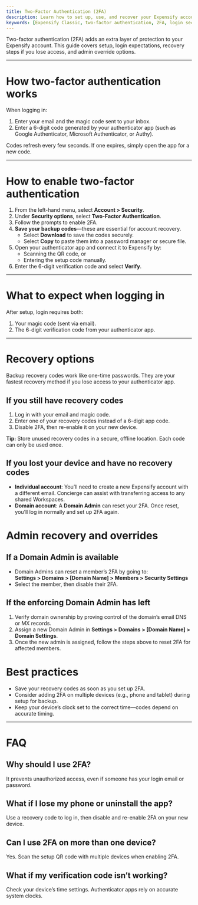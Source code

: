 ```yaml
---
title: Two-Factor Authentication (2FA)
description: Learn how to set up, use, and recover your Expensify account with two-factor authentication (2FA), including lost device and admin recovery options.
keywords: [Expensify Classic, two-factor authentication, 2FA, login security, authenticator app, recovery codes, locked out, lost phone, account recovery, Domain Admin reset]
---
```


Two-factor authentication (2FA) adds an extra layer of protection to your Expensify account. This guide covers setup, login expectations, recovery steps if you lose access, and admin override options.

---

# How two-factor authentication works

When logging in:
1. Enter your email and the magic code sent to your inbox.
2. Enter a 6-digit code generated by your authenticator app (such as Google Authenticator, Microsoft Authenticator, or Authy).

Codes refresh every few seconds. If one expires, simply open the app for a new code.

---

# How to enable two-factor authentication

1. From the left-hand menu, select **Account > Security**.
2. Under **Security options**, select **Two-Factor Authentication**.
3. Follow the prompts to enable 2FA.
4. **Save your backup codes**—these are essential for account recovery.  
   - Select **Download** to save the codes securely.  
   - Select **Copy** to paste them into a password manager or secure file.  
5. Open your authenticator app and connect it to Expensify by:  
   - Scanning the QR code, or  
   - Entering the setup code manually.  
6. Enter the 6-digit verification code and select **Verify**.

---

# What to expect when logging in

After setup, login requires both:
1. Your magic code (sent via email).  
2. The 6-digit verification code from your authenticator app.

---

# Recovery options

Backup recovery codes work like one-time passwords. They are your fastest recovery method if you lose access to your authenticator app.

## If you still have recovery codes
1. Log in with your email and magic code.  
2. Enter one of your recovery codes instead of a 6-digit app code.  
3. Disable 2FA, then re-enable it on your new device.  

**Tip:** Store unused recovery codes in a secure, offline location. Each code can only be used once.

## If you lost your device and have no recovery codes
- **Individual account**: You’ll need to create a new Expensify account with a different email. Concierge can assist with transferring access to any shared Workspaces.  
- **Domain account**: A **Domain Admin** can reset your 2FA. Once reset, you’ll log in normally and set up 2FA again.

# Admin recovery and overrides

## If a Domain Admin is available
- Domain Admins can reset a member’s 2FA by going to:  
  **Settings > Domains > [Domain Name] > Members > Security Settings**  
- Select the member, then disable their 2FA.  

## If the enforcing Domain Admin has left
1. Verify domain ownership by proving control of the domain’s email DNS or MX records.  
2. Assign a new Domain Admin in **Settings > Domains > [Domain Name] > Domain Settings**.  
3. Once the new admin is assigned, follow the steps above to reset 2FA for affected members.

# Best practices

- Save your recovery codes as soon as you set up 2FA.  
- Consider adding 2FA on multiple devices (e.g., phone and tablet) during setup for backup.  
- Keep your device’s clock set to the correct time—codes depend on accurate timing.  

---

# FAQ

## Why should I use 2FA?
It prevents unauthorized access, even if someone has your login email or password.

## What if I lose my phone or uninstall the app?
Use a recovery code to log in, then disable and re-enable 2FA on your new device.

## Can I use 2FA on more than one device?
Yes. Scan the setup QR code with multiple devices when enabling 2FA.

## What if my verification code isn’t working?
Check your device’s time settings. Authenticator apps rely on accurate system clocks.
